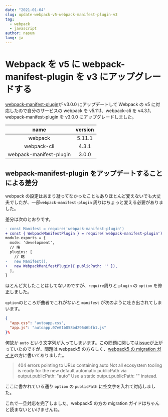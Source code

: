 ```yaml
---
date: "2021-01-04"
slug: update-webpack-v5-webpack-manifest-plugin-v3
tag:
  - webpack
  - javascript
author: nasum
lang: ja
---
```


# Webpack を v5 に webpack-manifest-plugin を v3 にアップグレードする

[webpack-manifest-plugin](https://github.com/shellscape/webpack-manifest-plugin)が v3.0.0 にアップデートして Webpack の v5 に対応したので自分のサービスの webpack を v5.11.1、webpack-cli を v4.3.1、webpack-manifest-plugin を v3.0.0 にアップグレードしました。

|          name           | version |
| :---------------------: | :-----: |
|         webpack         | 5.11.1  |
|       webpack-cli       |  4.3.1  |
| webpack-manifest-plugin |  3.0.0  |

## webpack-manifest-plugin をアップデートすることによる差分

webpack の設定はあまり凝ってなかったこともありほとんど変えないでも大丈夫でしたが、一部`webpack-manifest-plugin` 周りはちょっと変える必要がありました。

差分は次のとおりです。

```diff
- const Manifest = require('webpack-manifest-plugin')
+ const { WebpackManifestPlugin } = require('webpack-manifest-plugin')
module.exports = {
  mode: 'development',
  // 略
  plugins: [
    // 略
-   new Manifest(),
+   new WebpackManifestPlugin({ publicPath: '' }),
  ],
}
```

ほとんど大したことはしてないのですが、`require`周りと `plugin` の `option` を修正しました。

`option`のところが曲者でこれがないと `manifest` が次のように吐き出されてしまいます。

```json
{
  "app.css": "autoapp.css",
  "app.js": "autoapp.07e61b858bd29646bfb1.js"
}%
```

何故か `auto` という文字列が入ってしまいます。この問題に関しては[issue](https://github.com/shellscape/webpack-manifest-plugin/issues/229)が上がっていたのですが、問題は webpack5 の方らしく、[webpack5 の migration ガイド](https://webpack.js.org/migrate/5/)の方に書いてありました。

> 404 errors pointing to URLs containing auto
> Not all ecosystem tooling is ready for the new default automatic publicPath via output.publicPath: "auto"
> Use a static output.publicPath: "" instead.

ここに書かれている通り `option` の `publicPath` に空文字を入れて対応しました。

これで一旦対応を完了しました。webpack5 の方の migration ガイドはちゃんと読まないといけませんね。
